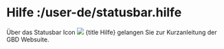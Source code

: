 # Hilfe :/user-de/statusbar.hilfe

Über das Statusbar Icon ![](sharp-help-24px.svg) {title Hilfe} gelangen Sie zur Kurzanleitung der GBD Websuite.
